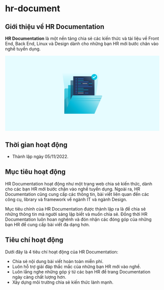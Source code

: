 # hr-document

## Giới thiệu về HR Documentation

**HR Documentation** là một nền tảng chia sẻ các kiến thức
và tài liệu về Front End, Back End, Linux và Design dành cho những bạn HR mới
bước chân vào nghề tuyển dụng.

![Documentation Card](./public/static/documentation-card.png)

## Thời gian hoạt động

- Thành lập ngày 05/11/2022.

## Mục tiêu hoạt động

HR Documentation hoạt động như một trang web chia sẻ kiến thức, dành cho các bạn
HR mới bước chân vào nghề tuyển dụng. Ngoài ra, HR Documentation cũng cung cấp
các thông tin, bài viết liên quan đến các công cụ, library và framework về ngành
IT và ngành Design.

Mục tiêu chính của HR Documentation được thành lập ra là để chia sẻ những thông
tin mà người sáng lập biết và muốn chia sẻ. Đồng thời HR Documentation luôn hoan
nghênh và đón nhận các đóng góp của những bạn HR để cung cấp bài viết đa dạng
hơn.

## Tiêu chí hoạt động

Dưới đây là 4 tiêu chí hoạt động của HR Documentation:

- Chia sẻ nội dung bài viết hoàn toàn miễn phí.
- Luôn hỗ trợ giải đáp thắc mắc của những bạn HR mới vào nghề.
- Luôn lắng nghe những góp ý từ các bạn HR để trang Documentation ngày càng chất
  lượng hơn.
- Xây dựng môi trường chia sẻ kiến thức lành mạnh.
